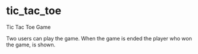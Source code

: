 # tic_tac_toe
Tic Tac Toe Game

Two users can play the game. When the game is ended the player who won the game, is shown.

